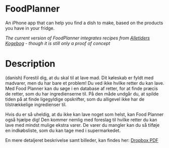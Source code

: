 # FoodPlanner
An iPhone app that can help you find a dish to make, based on the products you have in your fridge.

*The current version of FoodPlanner integrates recipes from [Alletiders Kogebog](http://www.dk-kogebogen.dk/) - though it is still only a proof of concept*

# Description 
(danish)
Forestil dig, at du skal til at lave mad. Dit køleskab er fyldt med madvarer, men du har bare et problem! Du ved ikke hvilke retter du kan lave. Med Food Planner kan du søge i en database af retter, for at finde præcis de retter, som du har ingredienserne til. På den måde undgår du, at spilde tiden på at finde ligegyldige opskrifter, som du alligevel ikke har de tilstrækkelige ingredienser til.

Hvis du er så uheldig, at du ikke kan lave noget som helst, kan Food Planner også hjælpe dig! Den kommer nemlig med foreslag til hvilke retter du kan lave med mindst mulige ekstra varer. De varer du mangler kan du så tilføje en indkøbsliste, som du kan tage med i supermarkedet.

En mere detaljeret beskrivelse samt billeder, kan findes her: [Dropbox PDF](https://www.dropbox.com/s/rp8r7jy4l3jd5bg/FoodPlannerBeskrivelseLinkedIn.pdf?dl=0)

